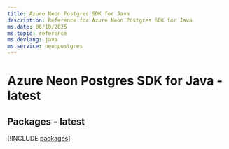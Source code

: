 ```yaml
---
title: Azure Neon Postgres SDK for Java
description: Reference for Azure Neon Postgres SDK for Java
ms.date: 06/10/2025
ms.topic: reference
ms.devlang: java
ms.service: neonpostgres
---
```

# Azure Neon Postgres SDK for Java - latest
## Packages - latest
[!INCLUDE [packages](neon-postgres-index.md)]